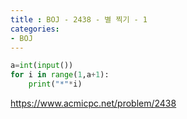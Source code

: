 ```yaml
---
title : BOJ - 2438 - 별 찍기 - 1
categories:
- BOJ
---
```


```python
a=int(input())
for i in range(1,a+1):
    print("*"*i)
```

https://www.acmicpc.net/problem/2438